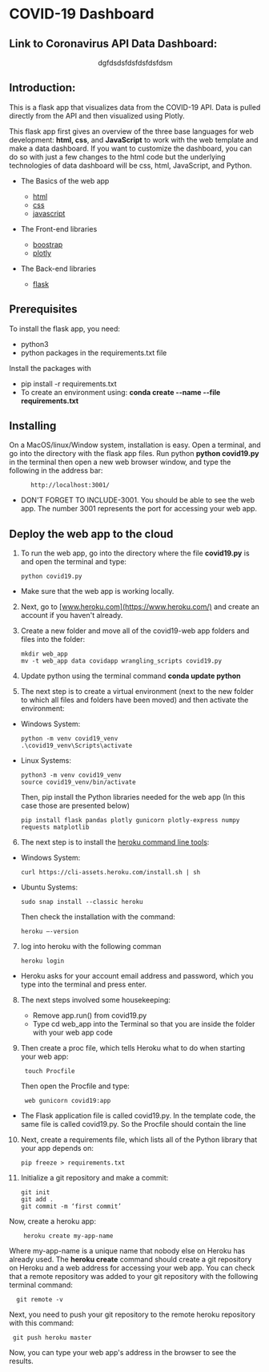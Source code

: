 # COVID-19 Dashboard

## Link to Coronavirus API Data Dashboard:
<center>dgfdsdsfdsfdsfdsfdsm</center>


## Introduction:

This is a flask app that visualizes data from the COVID-19 API. Data is pulled directly from the API and then visualized using Plotly.

This flask app first gives an overview of the three base languages for web development: **html, css**, and **JavaScript** to work with the web template and make a data dashboard. If you want to customize the dashboard, you can do so with just a few changes to the html code but the underlying technologies of data dashboard will be css, html, JavaScript, and Python.

* The Basics of the web app
  *	[html](https://www.w3schools.com/tags/default.asp)
  *	[css](https://www.lifewire.com/what-does-cascade-mean-3466872)
  * [javascript](https://plot.ly/javascript/getting-started/)

* The Front-end libraries
  * [boostrap](https://getbootstrap.com/)
  * [plotly](https://plot.ly/)

* The Back-end libraries
  * [flask](http://flask.pocoo.org/)


## Prerequisites

To install the flask app, you need:

  * python3
  * python packages in the requirements.txt file

Install the packages with

 * pip install -r requirements.txt
 * To create an environment using: **conda create --name <env> --file requirements.txt**


## Installing

On a MacOS/linux/Window system, installation is easy. Open a terminal, and go into the directory with the flask app files. Run python **python covid19.py** in the terminal then open a new web browser window, and type the following in the address bar:

          http://localhost:3001/

* DON'T FORGET TO INCLUDE-3001. You should be able to see the web app. The number 3001 represents the port for accessing your web app.


## Deploy the web app to the cloud

1. To run the web app, go into the directory where the file **covid19.py** is and open the terminal and type:

       python covid19.py
       
* Make sure that the web app is working locally.
2. Next, go to [www.heroku.com](https://www.heroku.com/) and create an account if you haven't already.

3. Create a new folder and move all of the covid19-web app folders and files into the folder:

       mkdir web_app
       mv -t web_app data covidapp wrangling_scripts covid19.py
      
4. Update python using the terminal command **conda update python**

5. The next step is to create a virtual environment (next to the new folder to which all files and folders have been moved) and then activate the environment:

* Windows System:

      python -m venv covid19_venv
      .\covid19_venv\Scripts\activate
   
* Linux Systems:

      python3 -m venv covid19_venv
      source covid19_venv/bin/activate

  Then, pip install the Python libraries needed for the web app (In this case those are presented below)
  
      pip install flask pandas plotly gunicorn plotly-express numpy  requests matplotlib
      
6. The next step is to install the [heroku command line tools](https://devcenter.heroku.com/articles/heroku-cli):


* Windows System:

      curl https://cli-assets.heroku.com/install.sh | sh
      
        
* Ubuntu Systems:

      sudo snap install --classic heroku
      
  Then check the installation with the command:

      heroku —-version
     
7. log into heroku with the following comman
   
       heroku login
  
 * Heroku asks for your account email address and password, which you type into the terminal and press enter.

8. The next steps involved some housekeeping:

	  * Remove app.run() from covid19.py
   * Type cd web_app into the Terminal so that you are inside the folder with your web app code
 
9. Then create a proc file, which tells Heroku what to do when starting your web app:
     
        touch Procfile
    
    Then open the Procfile and type:
    
        web gunicorn covid19:app
        
* The Flask application file is called covid19.py. In the template code, the same file is called covid19.py. So the Procfile should contain the line    

10. Next, create a requirements file, which lists all of the Python library that your app depends on:

        pip freeze > requirements.txt
        
11. Initialize a git repository and make a commit:

        git init
        git add .
        git commit -m ‘first commit’
   
   Now, create a heroku app:
   
        heroku create my-app-name
   
   Where my-app-name is a unique name that nobody else on Heroku has already used. The **heroku create** command should create a git repository on Heroku and a web address for accessing your web app. You can check that a remote repository was added to your git repository with the following terminal command:
    
  	  git remote -v
   Next, you need to push your git repository to the remote heroku repository with this command:
   
   	 git push heroku master
       
 Now, you can type your web app's address in the browser to see the results.
